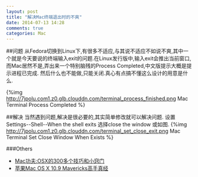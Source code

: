 ```yaml
---
layout: post
title: "解决Mac终端退出时的不爽"
date: 2014-07-13 14:28
comments: true
categories: Mac
---
```


##问题
从Fedora切换到Linux下,有很多不适应,与其说不适应不如说不爽,其中一个就是今天要说的终端输入exit的问题.在Linux发行版中,输入exit会推出当前窗口,而Mac居然不是,弄出来一个特别脑残的Process Completed,中文版提示大概是提示进程已完成. 然后什么也不能做,只能关闭.真心有点搞不懂这么设计的用意是什么.
<!--more-->
{%img http://7jpolu.com1.z0.glb.clouddn.com/terminal_process_finished.png Mac Terminal Process Completed %}

##解决
当然遇到问题,解决是很必要的,其实简单修改就可以解决问题.
设置Settings--Shell--When the shell exits 选择close the window 或如图.
{%img http://7jpolu.com1.z0.glb.clouddn.com/terminal_set_close_exit.png Mac Terminal Set Close Window When Exists %}

###Others
  * <a href="http://www.amazon.cn/gp/product/B00A11060M/ref=as_li_tf_tl?ie=UTF8&camp=536&creative=3200&creativeASIN=B00A11060M&linkCode=as2&tag=droidyue-23">Mac功夫:OSX的300多个技巧和小窍门</a><img src="http://ir-cn.amazon-adsystem.com/e/ir?t=droidyue-23&l=as2&o=28&a=B00A11060M" width="1" height="1" border="0" alt="" style="border:none !important; margin:0px !important;" />
  * <a href="http://www.amazon.cn/gp/product/B00H1OF8ZA/ref=as_li_tf_tl?ie=UTF8&camp=536&creative=3200&creativeASIN=B00H1OF8ZA&linkCode=as2&tag=droidyue-23">苹果Mac OS X 10.9 Mavericks高手真经</a><img src="http://ir-cn.amazon-adsystem.com/e/ir?t=droidyue-23&l=as2&o=28&a=B00H1OF8ZA" width="1" height="1" border="0" alt="" style="border:none !important; margin:0px !important;" />
